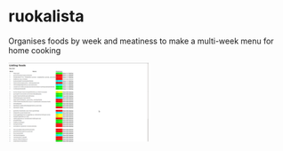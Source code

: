 ruokalista
==========

Organises foods by week and meatiness to make a multi-week menu for home cooking

<a href="ruokalista.png"><img src="ruokalista.png" width="50%"></a>
